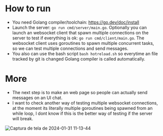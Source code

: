 # How to run

- You need Golang compiler/toolchain: https://go.dev/doc/install
- Launch the server: `go run cmd/server/main.go`. Optionally you can launch an websocket client that spawn multiple connections on the server to test if everything is ok: `go run cmd/client/main.go`.
The websocket client uses goroutines to spawn multiple concurrent tasks, so we can test multiple connections and send messages.
- You also can use the bash script `bash hotreload.sh` so everytime an file tracked by git is changed Golang compiler is called automatically.

# More
- The next step is to make an web page so people can actually send messages on an UI chat.
- I want to check another way of testing multiple websocket connections, at the moment its literally multiple goroutines being spawned from an while loop, I dont know if this is the better way of testing if the server will break.

![Captura de tela de 2024-01-31 11-13-44](https://github.com/WilliamKSilva/go-chat/assets/75429175/dfee9fbb-6ffd-43ca-88a6-d2b3f1f0dad0)
